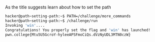 As the title suggests learn about how to set the path
```bash
hacker@path~setting-path:~$ PATH=/challenge/more_commands
hacker@path~setting-path:~$ /challenge/run
Invoking 'win'....
Congratulations! You properly set the flag and 'win' has launched!
pwn.college{Mtu5U5GcroY-hyleeAPSFmoCiQs.dVzNyUDL3MTN0czW}
```
